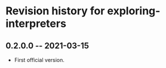 # Revision history for exploring-interpreters 

## 0.2.0.0 -- 2021-03-15
* First official version. 
